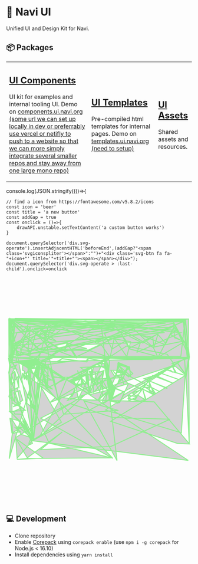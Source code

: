 # 🎨 Navi UI

Unified UI and Design Kit for Navi.

## 📦 Packages

<table>
  <tbody>
    <tr>
      <td>
        <h2><a href="./packages/ui">UI Components</a></h2>
        <p>UI kit for examples and internal tooling UI. Demo on <a href="#">components.ui.navi.org (some url we can set up locally in dev or preferrably use vercel or netifly to push to a website so that we can more simply integrate several smaller repos and stay away from one large mono repo)</a></p>
      </td>
      <td>
        <h2><a href="./packages/templates">UI Templates</a></h2>
        <p>Pre-compiled html templates for internal pages. Demo on <a href="#">templates.ui.navi.org (need to setup)</a></p>
      </td>
      <td>
        <h2><a href="./packages/assets">UI Assets</a></h2>
        <p>Shared assets and resources.</p>
      </td>
    </tr>
  </tbody>
</table>

console.log(JSON.stringify((()=>{

    // find a icon from https://fontawesome.com/v5.8.2/icons
    const icon = 'beer' 
    const title = 'a new button'
    const addGap = true
    const onclick = ()=>{
        drawAPI.unstable.setTextContent('a custom button works')
    }

    document.querySelector('div.svg-operate').insertAdjacentHTML('beforeEnd',(addGap?"<span class='svgiconspliter'></span>":"")+"<div class='svg-btn fa fa-"+icon+"' title='"+title+"'><span></span></div>");
    document.querySelector('div.svg-operate > :last-child').onclick=onclick

<!-- #region drawnote -->
<svg id="svg" xmlns="http://www.w3.org/2000/svg" viewbox="-8.940000057220459,-9.969999998807907,774.0700073242188,611.949951171875" style="height:611.949951171875"><polygon points="144.34 68.66, 508.22 29.83, 603.86 121.06, 478.51 49.69, 369.23 102.21, 169.7 13.13, 55.83 124.83, 81.81 24.56, 400.68 10.32, 106.11 42.21, 551.69 20.67, 36.24 58.67, 15.92 113.19, 651.82 59.13, 42.66 17.33, 362.49 4.07, 560.87 102.37, 666.23 37.49, 33.58 34.4, 123.61 127.94, 583.76 14.9, 335.44 130.98, 227.4 133.11, 28.82 13.15, 509.94 96.78, 493.86 159.18, 441.54 82.74, 424.33 162.49, 387.56 109.45, 336.82 133.67, 130.63 129.64, 2.59 7.63, 655.75 19.7, 169.62 79.5, 166.06 66.5, 174.76 56.47, 184.09 63.78, 164.28 48.01, 125.98 74.75, 141.68 48.57, 169.05 72.75, 162.31 89.76, 155.41 63.5, 141.16 55.06, 184.02 59.06, 193.57 49.56, 140.95 51.88, 199.4 94.01, 117.39 70.55, 174.39 100.47, 113.84 61.53, 89.17 157.96, 719.36 157.89, 737.04 7.64, 506.49 122.87, 467.68 57.78, 422.26 6.79, 11.68 3.59, 16.32 114, 3.4 83.54, 4.05 10.08, 3.33 1.36, 738.99 4.68, 675.07 40.48, 5.58 161.28, 17.26 114.14, 50.03 153.92, 53.74 130.46, 96.02 134.49, 216.35 49.89, 72.2 152.37, 689.27 19.98, 692.84 80.44, 729.3 94.59, 604.16 119.67, 622.09 158.68, 505.17 126.91, 472.74 68.42, 490.79 92.51, 432.16 127.72, 401.03 62.83, 437.77 48.8, 2.08 1.89, 2.57 105.91, 3.31 163.37, 750.1 161.87, 751.25 2.3, 4.09 3.91, 730.56 5.62, 7.5 4.72, 730.62 7.05, 750.83 163.53, 734.34 96.78, 624.16 161.99, 691.64 33.81, 654.65 102.24, 623.69 66.78, 607.04 120.1, 602.43 78.44, 552.92 69.46, 654.03 109.22, 691.31 35.24, 733.37 98.94, 675.21 66.55, 701.38 49.32, 6.45 7.52, 24.57 30.41, 11.23 110.42, 4.04 6.97, 2.27 162.62, 8.26 6.12, 9.49 149.07, 8.56 17.82, 10.53 158.87, 26.61 32.92, 13.56 161.86, 7.36 0.9, 70.18 56.3, 11.96 8.6, 51.51 54.54, 81.53 36.97, 74.77 53.27, 48.7 153.33, 17.08 116.67, 58.46 109.71, 92.66 137.1, 54.47 142.02, 48.77 121.88, 27.27 126.2, 23.3 152.12, 327.45 125.74, 244.48 102.66, 281.9 163.63, 167.03 120.3, 100.59 44.03, 9.33 153.14, 91.81 32.87, 81.67 137.42, 244.88 102.03, 234.77 138.24, 557.28 29, 11.53 7.75, 102.87 508.31, 740.53 165.73, 6.32 184, 3.6 167.13, 34.02 211.1, 9.28 203.11, 33.47 194.34, 10.89 236.27, 26.75 220.19, 26.68 274.65, 13.99 236.72, 11.58 277.95, 41.65 240.4, 44.4 290.92, 26.64 218.72, 26.55 348.9, 8.25 306.96, 37.94 288.21, 50.42 356.28, 19.78 368.16, 60.18 340.52, 47.79 300.18, 22.78 309.8, 58.49 399.15, 26.6 398.08, 21.92 387.32, 54.68 372.78, 53.43 368.51, 17.24 353.99, 9.12 317.73, 15.35 290.28, 15.11 478.16, 6.78 416.37, 48.77 427.42, 5.47 388, 70.85 382.55, 2.39 326.25, 11.7 283.11, 1.63 224.63, 7.09 204.81, 1.06 166.53, 39.96 180.74, 118.31 171.35, 750.18 591.31, 102.98 509.65, 81.85 204.46, 130.11 182.92, 104.04 507.5, 84.22 206.9, 45.68 185.39, 155.75 180.41, 103.6 505.39, 221.57 432.42, 139.31 290.29, 126.3 270.63, 185.27 295.13, 136.93 255.69, 179.64 256.17, 132.93 228.13, 169.12 239.74, 140.61 199.09, 105.72 499.72, 6.42 384.6, 2.85 231.41, 12.01 182.6, 12.25 115.55, 2.35 230.15, 100.58 520.74, 88.25 526.16, 85.6 519.91, 93.91 499.97, 133.07 182.51, 60.63 185.03, 435.54 582.76, 134.63 415.22, 256.96 354.38, 433.49 412.36, 674.32 419.74, 428.28 532.87, 134.24 546.59, 225.09 472.72, 79.03 580.58, 29.78 496.8, 322.91 314.98, 129.03 495.04, 219.33 329.13, 308.41 338.45, 607.89 347.27, 754.99 522.82, 705.11 520.51, 426.83 428.37, 737.48 237.86, 721.42 476.32, 404.98 381.3, 734.74 167.36, 739.32 235.86, 682.33 187.06, 753.54 165.17, 740.77 241.28, 754.57 524.56, 752.41 161.74, 739.98 233.32, 702.41 181.45, 754.83 162.83, 742.01 239.62, 703.66 183.29, 746.11 164.67, 729.16 7.38, 401.62 4.07, 28.38 0.03, 12.42 63.21, 236.27 25.36, 730.81 13.03, 639.07 49.03, 422.16 21.67, 453.39 4.41, 738.88 8.41, 755.13 161.71, 685.52 9.94, 751.37 129.98, 737.52 10.25, 172.16 13.6, 3.66 584.05, 16.63 479.01, 49.75 471.7, 29.91 455.6, 48.81 457.48, 33.18 450.76, 54.52 454.33, 17.57 475.8, 14.57 419.78, 53.17 482.69, 107.44 500.81, 36.67 582.06, 31.23 500.39, 145.47 582.06, 36.08 587.2, 81.16 583.33, 430.41 580.63, 169.89 519.29, 9.68 162.89, 126.17 169.44, 33.14 178.41, 32.51 134.11, 134.75 174.62, 203.67 159.04, 28.87 107.37, 16.21 179.41, 20.99 108.21, 377.78 26.6, 129.66 184.55, 258.01 110.86, 550.98 99.96, 537.4 140.45, 718.58 59.52, 321.02 11.44, 243.51 22.67, 388.1 33.34, 453.22 591.98, 315.01 343.13, 459.09 383.04, 230.19 398.87, 166.91 196.04, 132.28 182.3, 157.76 291.5, 409.42 169.17, 492.52 115.14, 662.44 149.01, 694.11 194.63, 690.25 201.4, 695.39 198.72, 693.91 196.29, 658.13 214.19, 676.9 217.45, 677.71 216.42, 682.74 222.55, 678.73 221.15, 693.34 223.46, 697.81 220.81, 681.17 195, 694.67 221.6, 694.81 224.35, 735.24 236.92, 655.04 213.24, 577.31 256.05, 663.51 290.4, 659.79 290.82, 566.05 250.68, 638.12 228.74, 711.21 254.68, 626.09 224.75, 622.71 241.46, 687.99 270.21, 601.65 237.86, 524.39 340.4, 558.65 293.89, 607.26 315.73, 588.42 265.39, 587.66 301.42, 606.37 317.96, 561.36 294.95, 516.5 310.13, 537.38 326.37, 500.91 320.54, 502.45 343.33, 537.72 325.43, 526.62 340.06, 537 317.62, 572.06 339.76, 561.49 298.9, 573.93 336.26, 549.7 344.67, 500.22 332.64, 523.59 316.63, 564.34 287.35, 596.11 286.3, 614.1 313.45, 568.71 285.56, 570.08 278.37, 543.99 291.24, 558.06 294.84, 501.43 270.62, 464.07 350.64, 426.55 341.44, 436.02 286.06, 483.94 306.43, 438.54 289.78, 499.19 271.86, 477.98 244.87, 439.98 287.77, 425.22 249.63, 479.98 246.42, 485.68 231.14, 501.61 243.2, 518.91 229.52, 495 204.01, 483.97 232.24, 456.29 214.9, 463.74 194.25, 498.5 204.3, 485.91 234.08, 442.05 239.42, 427.83 216.2, 456.56 216.07, 632.59 305.62, 457.66 216.2, 445.37 240.8, 481.68 230.78, 447.86 238.95, 479.8 248.34, 441.08 285.87, 429.12 340.74, 432.41 284.11, 446.52 289.85, 427.77 347.12, 426.87 265.39, 431.05 345.21, 431.04 273.24, 425.33 341.15, 419.68 249.31, 432.66 284.87, 425.36 254.14, 424.64 300.1, 424.98 254.26, 430.43 268.52, 441.3 298, 412.65 222.24, 423.96 287.91, 420.88 244.05, 413.98 265.53, 422.67 174.93, 414.55 222.15, 409.68 178.45, 414.97 195.17, 420.94 289.74, 442.79 295.39, 430.63 334.59, 427.62 309.51, 435.26 295.15, 438.16 293.66, 338.1 317.42, 242.49 254.05, 398.77 174.88, 404.43 178.1, 409.4 210.62, 413.07 250.68, 418.58 298.48, 399.76 187.41, 368.43 191.08, 405.67 208.7, 401.76 189.15, 401.84 177.46, 365.62 192.58, 415.41 163.79, 677.67 166.79, 686.51 166.1, 416.9 165.17, 597.15 171.61, 590.09 166.78, 426.13 165.06, 381.47 175.89, 332.7 166.53, 321.24 180.36, 224.79 167.71, 199.4 181.36, 167.29 180.36, 145.95 179.68, 194.76 159.87, 409.03 166.62, 401.47 161.14, 339.12 312.87, 354.71 199.73, 389.68 200.2, 369.6 191.78, 330.86 210.76, 338.51 313.44, 324.95 229.47, 297.66 239.68, 330.79 275.26, 299.21 242.11, 279.56 256.88, 303.02 236.43, 305.31 223.17, 330.94 213.51, 329.38 271.89, 322.97 232.31, 306.17 241.27, 303.98 287.81, 304.43 239.36, 274.08 263.11, 282.66 280.3, 302.43 245.88, 250.63 260.34, 338.16 315.08, 288 216.59, 310.22 269.9, 215.8 326.43, 210.23 333.78, 242.41 255.05, 208.6 337.37, 188.3 242.51, 234.42 251.11, 196.34 274.44, 230.67 250, 198.26 274.97, 231.99 249.9, 196.67 275.81, 171.88 213.43, 228.12 246.63, 186.5 244.73, 174.12 205.63, 186.25 224.4, 220.32 244.49, 305.97 245.41, 322.62 233.39, 326.57 269.53, 286.79 280.66, 259.68 265.52, 275.75 261.65, 300.67 251.25, 284.46 275.64, 326.45 268.4, 324.22 236.49, 262.27 262.21, 343.61 305.92, 321.6 230.52, 250.35 262.43, 353.75 203.05, 403.16 199.16, 301.35 204.14, 415.66 299.61, 392.24 255.78, 367.8 279.58, 380.46 238.25, 378.33 242.81, 394.35 300.44, 391.74 232, 349.46 266.96, 337.79 220.33, 363.86 223.75, 359.86 275.12, 396.22 220.77, 340.21 224.96, 381.27 305.23, 399.04 216.87, 345.24 237.67, 348 209.31, 356.08 307.94, 409.26 248.59, 330.15 258.13, 291.31 334.85, 281.91 281.49, 263.95 327.17, 280.72 296.92, 246.78 341.46, 690.42 195.61, 477.8 320.26, 479.17 321.97, 465.44 344.13, 456.97 352.71, 422.55 342.32, 479.31 307.41, 429.71 336.41, 415.21 341.96, 372.82 338.86, 416.79 300.35, 420.78 338.12, 405.26 349.02, 410.67 309.48, 392.64 324.09, 391.94 303.84, 376.18 339.2, 408.05 310.64, 415.52 303.99, 392.42 339.52, 394.79 356.45, 406.35 345.11, 407.98 326.63, 447.81 240.47, 457.04 193.19, 509.77 239.65, 505.14 202.43, 469.99 235.8, 506.56 204.46, 474.38 229.23, 503.15 201.95, 458.3 183.49, 456.59 220.05, 485.55 228.86, 499.12 200.08, 457.31 187.86, 456.9 224.73, 485.14 226.67, 501.61 203.8, 457.7 191.32, 481.08 225.03, 464.14 213.41, 481.88 274.82, 474.38 250.08, 459.97 259.84, 465.29 247.58, 436.18 219.09, 454.05 238.91, 174.22 349.89, 195.68 329.57, 161.59 288.29, 165.7 204.3, 133.32 186.88, 162.06 290.94, 138.2 195.74, 166.01 208.54, 163.81 284.02, 139.23 198.18, 165.42 213.79, 140.41 195.67, 267.13 176.83, 209.01 181.03, 223.48 167.62, 327.82 181.04, 333.99 167.48, 405.83 178.11, 425.87 164.46, 339.93 133.76, 283.92 159.33, 266.18 131.71, 212.34 127.28, 173.43 103.47, 99.72 181.08, 84.13 206.58, 52.07 187.27, 84.02 206.6, 120.94 187.46, 56.19 188.05, 80.95 206.68, 123.54 190.26, 60.09 190.54, 108.7 194.76, 83.06 202.78, 76.24 196.89, 90.24 199.85, 67.46 198.36, 88.79 198.74, 118.56 186.62, 73.79 197.17, 123.05 180.97, 79.15 181.91, 119.12 174.23, 55.73 180.65, 120.29 177.13, 133.05 191.17, 112.65 193.11, 131.27 187.33, 124.88 175.37, 120.67 175.59, 74.39 195.13, 127.02 186.86, 111.53 238.96, 120.99 247.72, 113.69 237.25, 122.53 247.15, 124.03 219.02, 121.52 196.18, 112.23 232.9, 120.84 240.11, 120.26 196.93, 125.46 213.65, 117.24 237.54, 109.36 234.45, 124.56 215.82, 121.26 195.58, 111.28 232.94, 119.75 233.82, 127.59 207.03, 124.29 201.02, 121.82 196.98, 129.43 203.68, 125.44 191.71, 88.92 200.12, 107.92 236.68, 107.96 232.15, 111.89 383.91, 136.66 233.36, 128.31 261.02, 90.21 209.74, 88.34 207.65, 102.78 202.78, 110.23 200.23, 130.01 261.66, 141.18 210.64, 102.94 205.52, 141.17 210.7, 100.04 206.18, 145.11 212.93, 110.56 336.02, 84.03 212.9, 94.81 365.55, 109 377.58, 99.26 439.97, 85.44 219.11, 134.79 251.16, 142.3 202.81, 92.07 209.52, 97.31 510.61, 48.53 433.85, 107.7 506.89, 43.23 451.42, 100.17 500.79, 58.86 425.62, 103.52 504.7, 54.14 408.44, 103.3 500.99, 54.71 435.17, 54.04 431.07, 106.36 497.43, 57.28 397.74, 80.04 328.42, 85.7 313.68, 108.36 378.65, 76.38 352.34, 77.32 352.99, 78.98 323.52, 90.98 341.85, 108.43 369.41, 74.27 226.56, 64.79 233.6, 58.49 229.22, 60.79 249.64, 68.23 219.56, 59.54 216.03, 59.53 194.6, 87.18 205.3, 66.73 254.14, 67.69 236.34, 76.12 256.88, 74.3 234.2, 74.3 234.2, 207.77 338.31, 207.77 338.31, 148.82 58.78, 7.19 112.08, 231.82 2.25" fill="lightgray" stroke="lightgreen" stroke-width="4"></polygon></svg>  
<!-- #endregion -->

## 💻 Development

- Clone repository
- Enable [Corepack](https://github.com/nodejs/corepack) using `corepack enable` (use `npm i -g corepack` for Node.js < 16.10)
- Install dependencies using `yarn install`

